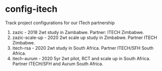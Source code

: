 # config-itech
Track project configurations for our ITech partnership

1. zazic - 2018 2wt study in Zambabwe. Partner: ITECH Zimbabwe.
2. zazic-scale-up - 2020 2wt scale up study in Zimbabwe. Partner ITECH Zimbabwe.
3. itech-rsa - 2020 2wt study in South Africa. Partner ITECH/SFH South Africa.
4. itech-aurum - 2020 5yr 2wt pilot, RCT and scale up in South Africa. Partner ITECH/SFH and Aurum South Africa.
